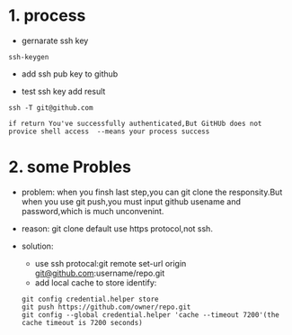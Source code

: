 # 1. process 
* gernarate ssh key
```
ssh-keygen
```

* add ssh pub key to github 

* test ssh key add result
```
ssh -T git@github.com

if return You've successfully authenticated,But GitHUb does not provice shell access  --means your process success
```

# 2. some Probles

* problem: when you finsh last step,you can git clone the responsity.But when you use git push,you must input github usename and password,which is much unconvenint.

* reason: git clone default use https protocol,not ssh.

* solution:
    * use ssh protocal:git remote set-url origin git@github.com:username/repo.git
    * add local cache to store identify:
    ```
    git config credential.helper store
    git push https://github.com/owner/repo.git
    git config --global credential.helper 'cache --timeout 7200'(the cache timeout is 7200 seconds)
    ```
